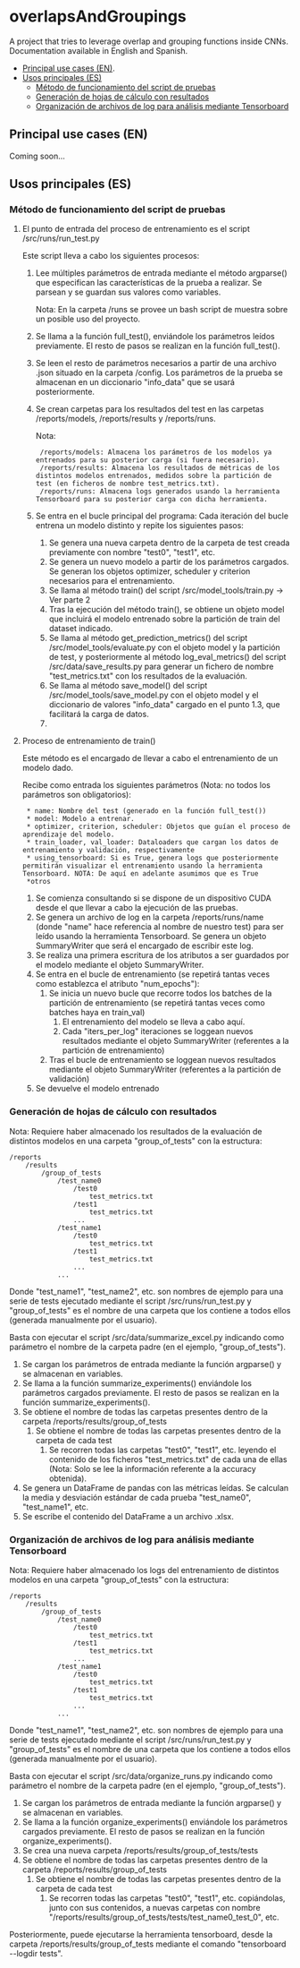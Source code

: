 # overlapsAndGroupings
 A project that tries to leverage overlap and grouping functions inside CNNs. Documentation available in English and Spanish.

* [Principal use cases (EN)](#principal-use-cases-en).
* [Usos principales (ES)](#usos-principales-es)
  * [Método de funcionamiento del script de pruebas](#metodo-de-funcionamiento-del-script-de-pruebas)
  * [Generación de hojas de cálculo con resultados](#generacion-de-hojas-de-calculo-con-resultados)
  * [Organización de archivos de log para análisis mediante Tensorboard](#organizacion-de-archivos-de-log-para-analisis-mediante-tensorboard)

## Principal use cases (EN)

Coming soon...


## Usos principales (ES)

### Método de funcionamiento del script de pruebas

1. El punto de entrada del proceso de entrenamiento es el script /src/runs/run_test.py

    Este script lleva a cabo los siguientes procesos:
	1. Lee múltiples parámetros de entrada mediante el método argparse() que especifican las características de la prueba a realizar. Se parsean y se guardan sus valores como variables.
    
        Nota: En la carpeta /runs se provee un bash script de muestra sobre un posible uso del proyecto.  
	2. Se llama a la función full_test(), enviándole los parámetros leídos previamente. El resto de pasos se realizan en la función full_test().
	3. Se leen el resto de parámetros necesarios a partir de una archivo .json situado en la carpeta /config. Los parámetros de la prueba se almacenan en un diccionario "info_data" que se usará posteriormente.
	4. Se crean carpetas para los resultados del test en las carpetas /reports/models, /reports/results y /reports/runs.
		
        Nota: 
        
            /reports/models: Almacena los parámetros de los modelos ya entrenados para su posterior carga (si fuera necesario).  
            /reports/results: Almacena los resultados de métricas de los distintos modelos entrenados, medidos sobre la partición de test (en ficheros de nombre test_metrics.txt).
		 	/reports/runs: Almacena logs generados usando la herramienta Tensorboard para su posterior carga con dicha herramienta.
	5. Se entra en el bucle principal del programa: Cada iteración del bucle entrena un modelo distinto y repite los siguientes pasos:
        1. Se genera una nueva carpeta dentro de la carpeta de test creada previamente con nombre "test0", "test1", etc.
      	2. Se genera un nuevo modelo a partir de los parámetros cargados. Se generan los objetos optimizer, scheduler y criterion necesarios para el entrenamiento.
		3. Se llama al método train() del script /src/model_tools/train.py -> Ver parte 2
		4. Tras la ejecución del método train(), se obtiene un objeto model que incluirá el modelo entrenado sobre la partición de train del dataset indicado.
		5. Se llama al método get_prediction_metrics() del script /src/model_tools/evaluate.py con el objeto model y la partición de test, y posteriormente al método log_eval_metrics() del script /src/data/save_results.py para generar un fichero de nombre "test_metrics.txt" con los resultados de la evaluación.
		6. Se llama al método save_model() del script /src/model_tools/save_model.py con el objeto model y el diccionario de valores "info_data" cargado en el punto 1.3, que facilitará la carga de datos.
		7. 
2. Proceso de entrenamiento de train()
	
    Este método es el encargado de llevar a cabo el entrenamiento de un modelo dado. 
	
    Recibe como entrada los siguientes parámetros (Nota: no todos los parámetros son obligatorios):
		
        * name: Nombre del test (generado en la función full_test())
		* model: Modelo a entrenar.
		* optimizer, criterion, scheduler: Objetos que guían el proceso de aprendizaje del modelo.
		* train_loader, val_loader: Dataloaders que cargan los datos de entrenamiento y validación, respectivamente
		* using_tensorboard: Si es True, genera logs que posteriormente permitirán visualizar el entrenamiento usando la herramienta Tensorboard. NOTA: De aquí en adelante asumimos que es True
		*otros
	1. Se comienza consultando si se dispone de un dispositivo CUDA desde el que llevar a cabo la ejecución de las pruebas.
	2. Se genera un archivo de log en la carpeta /reports/runs/name (donde "name" hace referencia al nombre de nuestro test) para ser leído usando la herramienta Tensorboard. Se genera un objeto SummaryWriter que será el encargado de escribir este log.
	3. Se realiza una primera escritura de los atributos a ser guardados por el modelo mediante el objeto SummaryWriter.
	4. Se entra en el bucle de entrenamiento (se repetirá tantas veces como establezca el atributo "num_epochs"):
		1. Se inicia un nuevo bucle que recorre todos los batches de la partición de entrenamiento (se repetirá tantas veces como batches haya en train_val)
			1. El entrenamiento del modelo se lleva a cabo aquí.
			2. Cada "iters_per_log" iteraciones se loggean nuevos resultados mediante el objeto SummaryWriter (referentes a la partición de entrenamiento)
		2. Tras el bucle de entrenamiento se loggean nuevos resultados mediante el objeto SummaryWriter (referentes a la partición de validación)
	5. Se devuelve el modelo entrenado

### Generación de hojas de cálculo con resultados

Nota: Requiere haber almacenado los resultados de la evaluación de distintos modelos en una carpeta "group_of_tests" con la estructura:
	
    /reports
		/results
			/group_of_tests
				/test_name0
					/test0
						test_metrics.txt
					/test1
						test_metrics.txt
					...
				/test_name1
					/test0
						test_metrics.txt
					/test1
						test_metrics.txt
					...
				...

Donde "test_name1", "test_name2", etc. son nombres de ejemplo para una serie de tests ejecutado mediante el script /src/runs/run_test.py y "group_of_tests" es el nombre de una carpeta que los contiene a todos ellos (generada manualmente por el usuario).

Basta con ejecutar el script /src/data/summarize_excel.py indicando como parámetro el nombre de la carpeta padre (en el ejemplo, "group_of_tests").
	
1. Se cargan los parámetros de entrada mediante la función argparse() y se almacenan en variables.
2. Se llama a la función summarize_experiments() enviándole los parámetros cargados previamente. El resto de pasos se realizan en la función summarize_experiments().
3. Se obtiene el nombre de todas las carpetas presentes dentro de la carpeta /reports/results/group_of_tests
	1. Se obtiene el nombre de todas las carpetas presentes dentro de la carpeta de cada test
		1. Se recorren todas las carpetas "test0", "test1", etc. leyendo el contenido de los ficheros "test_metrics.txt" de cada una de ellas (Nota: Solo se lee la información referente a la accuracy obtenida).
4. Se genera un DataFrame de pandas con las métricas leídas. Se calculan la media y desviación estándar de cada prueba "test_name0", "test_name1", etc.
5. Se escribe el contenido del DataFrame a un archivo .xlsx.


### Organización de archivos de log para análisis mediante Tensorboard

Nota: Requiere haber almacenado los logs del entrenamiento de distintos modelos en una carpeta "group_of_tests" con la estructura:
	
    /reports
		/results
			/group_of_tests
				/test_name0
					/test0
						test_metrics.txt
					/test1
						test_metrics.txt
					...
				/test_name1
					/test0
						test_metrics.txt
					/test1
						test_metrics.txt
					...
				...

Donde "test_name1", "test_name2", etc. son nombres de ejemplo para una serie de tests ejecutado mediante el script /src/runs/run_test.py y "group_of_tests" es el nombre de una carpeta que los contiene a todos ellos (generada manualmente por el usuario).

Basta con ejecutar el script /src/data/organize_runs.py indicando como parámetro el nombre de la carpeta padre (en el ejemplo, "group_of_tests").

1. Se cargan los parámetros de entrada mediante la función argparse() y se almacenan en variables.
2. Se llama a la función organize_experiments() enviándole los parámetros cargados previamente. El resto de pasos se realizan en la función organize_experiments().
3. Se crea una nueva carpeta /reports/results/group_of_tests/tests
4. Se obtiene el nombre de todas las carpetas presentes dentro de la carpeta /reports/results/group_of_tests
	1. Se obtiene el nombre de todas las carpetas presentes dentro de la carpeta de cada test
		1. Se recorren todas las carpetas "test0", "test1", etc. copiándolas, junto con sus contenidos, a nuevas carpetas con nombre "/reports/results/group_of_tests/tests/test_name0_test_0", etc.
	
Posteriormente, puede ejecutarse la herramienta tensorboard, desde la carpeta /reports/results/group_of_tests mediante el comando "tensorboard --logdir tests".
